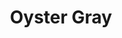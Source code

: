 ---
language: id
layout: product-item
title: Oyster Gray
description: Description in &amp; Oyster Gray
keyword: keyword in Oyster Gray
image: /images/Oyster-Gray-Honed2.jpg
sub-title: Oyster Gray
article-1: Height &#58; 12″ &#38; 24"<br>Length &#58; 24″ <br>Depth &#58; 1/2″ <br>Tile &#58; Honed <br>Color &#58; Light to dark gray
title-right: Oyster Gray
article-right: Oyster Gray
title-2: Oyster Gray
article-2: Oyster Gray
article-3: Oyster Gray
alt-slide1: Oyster Gray
alt-slide2: Oyster Gray
alt-slide3: Oyster Gray
slide1: /images/Oyster-Gray-Honed2.jpg
slide2: /images/Oyster-Gray-Honed2.jpg
slide3: /images/Oyster-Gray-Honed2.jpg
---